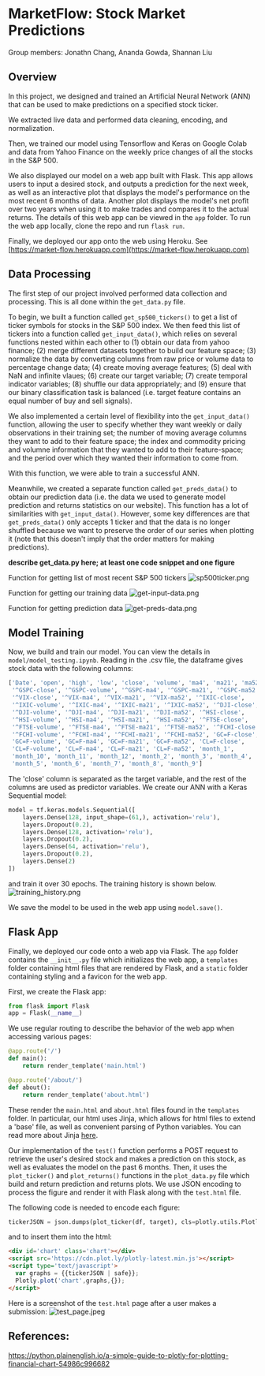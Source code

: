 # MarketFlow: Stock Market Predictions
Group members: Jonathn Chang, Ananda Gowda, Shannan Liu

## Overview

In this project, we designed and trained an Artificial Neural Network (ANN) that can be used to make predictions on a specified stock ticker. 

We extracted live data and performed data cleaning, encoding, and normalization.

Then, we trained our model using Tensorflow and Keras on Google Colab and data from Yahoo Finance on the weekly price changes of all the stocks in the S&P 500.

We also displayed our model on a web app built with Flask. This app allows users to input a desired stock, and outputs a prediction for the next week, as well as an interactive plot that displays the model's performance on the most recent 6 months of data. Another plot displays the model's net profit over two years when using it to make trades and compares it to the actual returns. The details of this web app can be viewed in the `app` folder. To run the web app locally, clone the repo and run `flask run`.

Finally, we deployed our app onto the web using Heroku. See [https://market-flow.herokuapp.com](https://market-flow.herokuapp.com)


## Data Processing
The first step of our project involved performed data collection and processing. This is all done within the `get_data.py` file. 

To begin, we built a function called `get_sp500_tickers()` to get a list of ticker symbols for stocks in the S&P 500 index. We then feed this list of tickers into a function called `get_input_data()`, which relies on several functions nested within each other to (1) obtain our data from yahoo finance; (2) merge different datasets together to build our feature space; (3) normalize the data by converting columns from raw price or volume data to percentage change data; (4) create moving average features; (5) deal with NaN and infinite vlaues; (6) create our target variable; (7) create temporal indicator variables; (8) shuffle our data appropriately; and (9) ensure that our binary classification task is balanced (i.e. target feature contains an equal number of buy and sell signals).

We also implemented a certain level of flexibility into the `get_input_data()` function, allowing the user to specify whether they want weekly or daily observations in their training set; the number of moving average columns they want to add to their feature space; the index and commodity pricing and volumne information that they wanted to add to their feature-space; and the period over which they wanted their information to come from.

With this function, we were able to train a successful ANN.

Meanwhile, we created a separate function called `get_preds_data()` to obtain our prediction data (i.e. the data we used to generate model prediction and returns statistics on our website). This function has a lot of similarities with `get_input_data()`. However, some key differences are that `get_preds_data()` only accepts 1 ticker and that the data is no longer shuffled because we want to preserve the order of our series when plotting it (note that this doesn't imply that the order matters for making predictions). 

**describe get_data.py here; at least one code snippet and one figure**

Function for getting list of most recent S&P 500 tickers
![sp500ticker.png](/images/sp500ticker.png)

Function for getting our training data
![get-input-data.png](/images/get-input-data.png)

Function for getting prediction data
![get-preds-data.png](/images/get-preds-data.png)


## Model Training

Now, we build and train our model. You can view the details in `model/model_testing.ipynb`. Reading in the .csv file, the dataframe gives stock data with the following columns:
```python
['Date', 'open', 'high', 'low', 'close', 'volume', 'ma4', 'ma21', 'ma52',
 '^GSPC-close', '^GSPC-volume', '^GSPC-ma4', '^GSPC-ma21', '^GSPC-ma52',
 '^VIX-close', '^VIX-ma4', '^VIX-ma21', '^VIX-ma52', '^IXIC-close',
 '^IXIC-volume', '^IXIC-ma4', '^IXIC-ma21', '^IXIC-ma52', '^DJI-close',
 '^DJI-volume', '^DJI-ma4', '^DJI-ma21', '^DJI-ma52', '^HSI-close',
 '^HSI-volume', '^HSI-ma4', '^HSI-ma21', '^HSI-ma52', '^FTSE-close',
 '^FTSE-volume', '^FTSE-ma4', '^FTSE-ma21', '^FTSE-ma52', '^FCHI-close',
 '^FCHI-volume', '^FCHI-ma4', '^FCHI-ma21', '^FCHI-ma52', 'GC=F-close',
 'GC=F-volume', 'GC=F-ma4', 'GC=F-ma21', 'GC=F-ma52', 'CL=F-close',
 'CL=F-volume', 'CL=F-ma4', 'CL=F-ma21', 'CL=F-ma52', 'month_1',
 'month_10', 'month_11', 'month_12', 'month_2', 'month_3', 'month_4',
 'month_5', 'month_6', 'month_7', 'month_8', 'month_9']
```

The 'close' column is separated as the target variable, and the rest of the columns are used as predictor variables. We create our ANN with a Keras Sequential model:
```python
model = tf.keras.models.Sequential([
    layers.Dense(128, input_shape=(61,), activation='relu'),
    layers.Dropout(0.2),
    layers.Dense(128, activation='relu'),
    layers.Dropout(0.2),
    layers.Dense(64, activation='relu'),
    layers.Dropout(0.2),
    layers.Dense(2)
])
```
and train it over 30 epochs. The training history is shown below.
![training_history.png](/images/training_history.png)

We save the model to be used in the web app using `model.save()`.

## Flask App
Finally, we deployed our code onto a web app via Flask. The `app` folder contains the `__init__.py` file which initializes the web app, a `templates` folder containing html files that are rendered by Flask, and a `static` folder containing styling and a favicon for the web app.

First, we create the Flask app:
```python
from flask import Flask
app = Flask(__name__)
```

We use regular routing to describe the behavior of the web app when accessing various pages:
```python
@app.route('/')
def main():
    return render_template('main.html')

@app.route('/about/')
def about():
    return render_template('about.html')
```

These render the `main.html` and `about.html` files found in the `templates` folder. In particular, our html uses Jinja, which allows for html files to extend a 'base' file, as well as convenient parsing of Python variables. You can read more about Jinja [here](https://jinja.palletsprojects.com/en/3.1.x/).

Our implementation of the `test()` function performs a POST request to retrieve the user's desired stock and makes a prediction on this stock, as well as evaluates the model on the past 6 months. Then, it uses the `plot_ticker()` and `plot_returns()` functions in the `plot_data.py` file which build and return prediction and returns plots. We use JSON encoding to process the figure and render it with Flask along with the `test.html` file.

The following code is needed to encode each figure:
```python
tickerJSON = json.dumps(plot_ticker(df, target), cls=plotly.utils.PlotlyJSONEncoder)
```

and to insert them into the html:
```html
<div id='chart' class='chart'></div>
<script src='https://cdn.plot.ly/plotly-latest.min.js'></script>
<script type='text/javascript'>
  var graphs = {{tickerJSON | safe}};
  Plotly.plot('chart',graphs,{});
</script>
```

Here is a screenshot of the `test.html` page after a user makes a submission:
![test_page.jpeg](/images/test_page.jpeg)


## References:
https://python.plainenglish.io/a-simple-guide-to-plotly-for-plotting-financial-chart-54986c996682
